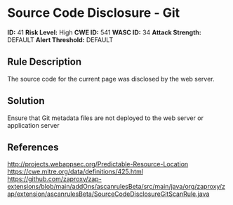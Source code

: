 
# Source Code Disclosure - Git 

**ID:** 41
**Risk Level:** High
**CWE ID:** 541
**WASC ID:** 34
**Attack Strength:** DEFAULT
**Alert Threshold:** DEFAULT

## Rule Description
The source code for the current page was disclosed by the web server.

## Solution
Ensure that Git metadata files are not deployed to the web server or application server

## References
http://projects.webappsec.org/Predictable-Resource-Location
https://cwe.mitre.org/data/definitions/425.html
https://github.com/zaproxy/zap-extensions/blob/main/addOns/ascanrulesBeta/src/main/java/org/zaproxy/zap/extension/ascanrulesBeta/SourceCodeDisclosureGitScanRule.java
